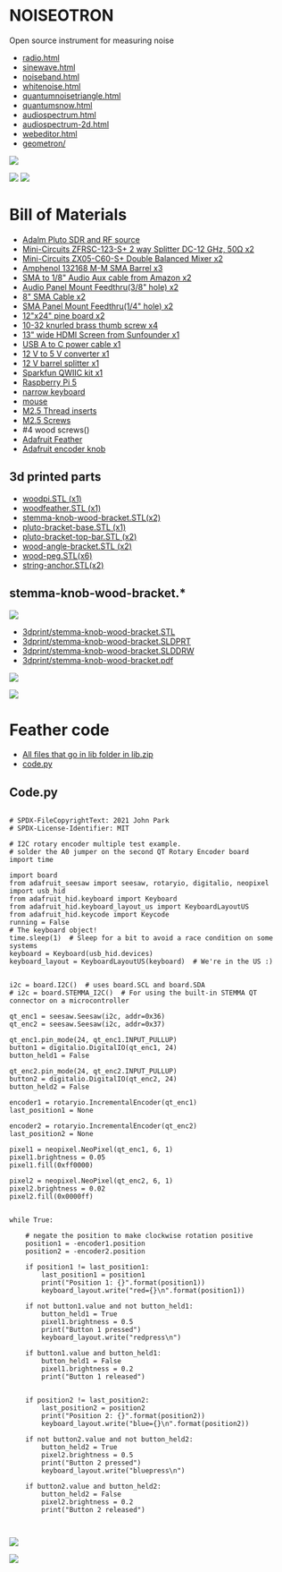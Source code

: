 # NOISEOTRON

Open source instrument for measuring noise

 - [radio.html](radio.html)
 - [sinewave.html](sinewave.html)
 - [noiseband.html](noiseband.html)
 - [whitenoise.html](whitenoise.html)
 - [quantumnoisetriangle.html](quantumnoisetriangle.html)
 - [quantumsnow.html](quantumsnow.html)
 - [audiospectrum.html](audiospectrum.html)
 - [audiospectrum-2d.html](audiospectrum-2d.html)
 - [webeditor.html](webeditor.html)
 - [geometron/](geometron/)

![](images/schematic.png)

![](images/front.png)
![](images/back.png)

# Bill of Materials

- [Adalm  Pluto SDR and RF source](https://www.analog.com/en/resources/evaluation-hardware-and-software/evaluation-boards-kits/adalm-pluto.html)
 - [Mini-Circuits ZFRSC-123-S+ 2 way Splitter DC-12 GHz, 50Ω x2](https://www.minicircuits.com/WebStore/dashboard.html?model=ZFRSC-123-S%2B)
 - [Mini-Circuits ZX05-C60-S+ Double Balanced Mixer x2](https://www.minicircuits.com/WebStore/dashboard.html?model=ZX05-C60-S%2B)
 - [Amphenol 132168 M-M SMA Barrel x3](https://www.digikey.com/en/products/detail/amphenol-rf/132168/1011917)
 - [SMA to 1/8" Audio Aux cable from Amazon x2](https://www.amazon.com/supmory-Stereo-Adapter-Antenna-Extension/dp/B0C9JBZ139/)
 - [Audio Panel Mount Feedthru(3/8" hole) x2](https://www.amazon.com/3-5mm-Stereo-Feed-Thru-Panel-Mount/dp/B004JX64FE/)
 - [8" SMA Cable x2](https://www.digikey.com/en/products/detail/crystek-corporation/CCSMA-MM-086-8/2683937)
 - [SMA Panel Mount Feedthru(1/4" hole) x2](https://www.digikey.com/en/products/detail/te-connectivity-linx/ADP-SMAF-SMAF-B-G/11314389)
 - [12"x24" pine board x2](https://www.amazon.com/AWIZOM-Unfinished-Wood-Pine-Rectangular/dp/B0CYQ5PZQX/)
 - [10-32 knurled brass thumb screw x4](https://www.mcmaster.com/92421A645/)
 - [13" wide HDMI Screen from Sunfounder x1](https://www.sunfounder.com/collections/displays-touchscreens-for-raspberry-pi/products/13inch-portable-gaming-monitor)
 - [USB A to C power cable x1](https://www.newegg.com/p/0S8-014F-00215)
 - [12 V to 5 V converter x1](https://www.newegg.com/p/36F-009H-002Z0)
 - [12 V barrel splitter x1](https://www.batteryeliminatorkits.com/product-p/1x2-splitter-cable-long.htm)
 - [Sparkfun QWIIC kit x1](https://www.sparkfun.com/products/15081)
 - [Raspberry Pi 5](https://www.digikey.com/en/products/detail/raspberry-pi/SC1110/24627138)
 - [narrow keyboard](https://www.amazon.com/SR-Keyboard-Multimedia-Computer-Laptop/dp/B01IQL2VCE/)
 - [mouse](https://www.amazon.com/TECKNET-6-Button-Ergonomic-Chromebook-Notebook-Grey/dp/B01BC4TXXC/)
 - [M2.5 Thread inserts](https://www.3djake.com/ruthex/threaded-insert-m25-70-pieces)
 - [M2.5 Screws](https://www.homedepot.com/p/Prime-Line-M2-5-0-45-x-8-mm-Metric-Zinc-Plated-Steel-Phillips-Drive-Pan-Head-Machine-Screws-25-Pack-9130839/311229788)
 - #4 wood screws()
 - [Adafruit Feather](https://www.adafruit.com/product/5300)
 - [Adafruit encoder knob](https://www.adafruit.com/product/4991)

## 3d printed parts

 - [woodpi.STL (x1)]()
 - [woodfeather.STL (x1)]()
 - [stemma-knob-wood-bracket.STL(x2)]()
 - [pluto-bracket-base.STL (x1)]()
 - [pluto-bracket-top-bar.STL (x2)]()
 - [wood-angle-bracket.STL (x2)]()
 - [wood-peg.STL(x6)]()
 - [string-anchor.STL(x2)]()



## stemma-knob-wood-bracket.*

![](images/stemma-knob-wood-bracket.png)

 - [3dprint/stemma-knob-wood-bracket.STL](3dprint/stemma-knob-wood-bracket.STL)
 - [3dprint/stemma-knob-wood-bracket.SLDPRT](3dprint/stemma-knob-wood-bracket.SLDPRT)
 - [3dprint/stemma-knob-wood-bracket.SLDDRW](3dprint/stemma-knob-wood-bracket.SLDDRW)
 - [3dprint/stemma-knob-wood-bracket.pdf](3dprint/stemma-knob-wood-bracket.pdf)

![](images/wood-angle-bracket.png)


![](images/woodfeather.png)

# Feather code

 - [All files that go in lib folder in lib.zip](circuitpython/lib.zip)
 - [code.py](circuitpython/code.py)

## Code.py

```

# SPDX-FileCopyrightText: 2021 John Park
# SPDX-License-Identifier: MIT

# I2C rotary encoder multiple test example.
# solder the A0 jumper on the second QT Rotary Encoder board
import time

import board
from adafruit_seesaw import seesaw, rotaryio, digitalio, neopixel
import usb_hid
from adafruit_hid.keyboard import Keyboard
from adafruit_hid.keyboard_layout_us import KeyboardLayoutUS
from adafruit_hid.keycode import Keycode
running = False
# The keyboard object!
time.sleep(1)  # Sleep for a bit to avoid a race condition on some systems
keyboard = Keyboard(usb_hid.devices)
keyboard_layout = KeyboardLayoutUS(keyboard)  # We're in the US :)


i2c = board.I2C()  # uses board.SCL and board.SDA
# i2c = board.STEMMA_I2C()  # For using the built-in STEMMA QT connector on a microcontroller

qt_enc1 = seesaw.Seesaw(i2c, addr=0x36)
qt_enc2 = seesaw.Seesaw(i2c, addr=0x37)

qt_enc1.pin_mode(24, qt_enc1.INPUT_PULLUP)
button1 = digitalio.DigitalIO(qt_enc1, 24)
button_held1 = False

qt_enc2.pin_mode(24, qt_enc2.INPUT_PULLUP)
button2 = digitalio.DigitalIO(qt_enc2, 24)
button_held2 = False

encoder1 = rotaryio.IncrementalEncoder(qt_enc1)
last_position1 = None

encoder2 = rotaryio.IncrementalEncoder(qt_enc2)
last_position2 = None

pixel1 = neopixel.NeoPixel(qt_enc1, 6, 1)
pixel1.brightness = 0.05
pixel1.fill(0xff0000)

pixel2 = neopixel.NeoPixel(qt_enc2, 6, 1)
pixel2.brightness = 0.02
pixel2.fill(0x0000ff)


while True:

    # negate the position to make clockwise rotation positive
    position1 = -encoder1.position
    position2 = -encoder2.position

    if position1 != last_position1:
        last_position1 = position1
        print("Position 1: {}".format(position1))
        keyboard_layout.write("red={}\n".format(position1))

    if not button1.value and not button_held1:
        button_held1 = True
        pixel1.brightness = 0.5
        print("Button 1 pressed")
        keyboard_layout.write("redpress\n")

    if button1.value and button_held1:
        button_held1 = False
        pixel1.brightness = 0.2
        print("Button 1 released")


    if position2 != last_position2:
        last_position2 = position2
        print("Position 2: {}".format(position2))
        keyboard_layout.write("blue={}\n".format(position2))

    if not button2.value and not button_held2:
        button_held2 = True
        pixel2.brightness = 0.5
        print("Button 2 pressed")
        keyboard_layout.write("bluepress\n")

    if button2.value and button_held2:
        button_held2 = False
        pixel2.brightness = 0.2
        print("Button 2 released")



```

![](images/quantumsnow.png)

![](images/quantumnoise.png)